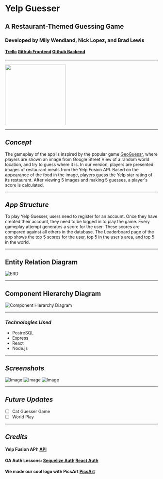 # Yelp Guesser

## A Restaurant-Themed Guessing Game

### Developed by Mily Wendland, Nick Lopez, and Brad Lewis

#### [Trello](https://trello.com/b/T9oBHZsc/project-3-yelp-guesser) [Github Frontend](https://github.com/BLewis739/u3_project_yelp_guesser_f) [Github Backend](https://github.com/BLewis739/u3_project_yelp_guesser_b)

---

<img src='https://technofaq.org/wp-content/uploads/2018/08/yelp-logo-600x493.jpg' width='200'>

---

## **_Concept_**

The gameplay of the app is inspired by the popular game [GeoGuessr](https://www.geoguessr.com/), where players are shown an image from Google Street View of a random world location, and try to guess where it is. In our version, players are presented images of restaurant meals from the Yelp Fusion API. Based on the appearance of the food in the image, players guess the Yelp star rating of its restaurant. After viewing 5 images and making 5 guesses, a player's score is calculated.

---

## **_App Structure_**

To play Yelp Guesser, users need to register for an account. Once they have created their account, they need to be logged in to play the game. Every gameplay attempt generates a score for the user. These scores are compared against all others in the database. The Leaderboard page of the app shows the top 5 scores for the user, top 5 in the user's area, and top 5 in the world.

---

## Entity Relation Diagram

![ERD](https://trello.com/1/cards/625867f6c461466868fdc4f2/attachments/625874c996a3f43a91018b35/previews/625874ca96a3f43a91018b72/download/Screen_Shot_2022-04-14_at_3.22.20_PM.png)

---

## Component Hierarchy Diagram

![Component Hierarchy Diagram](https://trello.com/1/cards/625867f00274a874dca600b3/attachments/6258754d19662d1985a0177e/previews/6258754e19662d1985a017a1/download/Screen_Shot_2022-04-14_at_2.24.25_PM.png)

---

### **_Technologies Used_**

- PostreSQL
- Express
- React
- Node.js

---

## **_Screenshots_**

![Image](https://64.media.tumblr.com/d1e484606136d6dfad2149ba4929fa32/7dfb0213307525e9-a9/s540x810/bf092e69a83dc7635a5c2bfbce79cf9ca1c62e75.pnj)
![Image](https://64.media.tumblr.com/36c55a0465f54a259a2619b5a2ea586d/7dfb0213307525e9-1a/s540x810/8256a7e0cdeab2e043bf309ac7881dbf913b9b07.pnj)
![Image](https://64.media.tumblr.com/6cd9d17eb0a6162ab7375e3475ae5e51/7dfb0213307525e9-0e/s540x810/e6ecb34278d8579665c0f439fafaecad80e25670.pnj)

---

## **_Future Updates_**

- [ ] Cat Guesser Game
- [ ] World Play

---

## **_Credits_**

#### Yelp Fusion API: [API](https://www.yelp.com/developers/documentation/v3/get_started)

#### GA Auth Lessons: [Sequelize Auth](https://github.com/SEI-R-2-22/u3_lesson_sequelize_auth) [React Auth](https://github.com/SEI-R-2-22/u3_lesson_react_auth)

#### We made our cool logo with PicsArt [PicsArt](https://picsart.com/apps)
